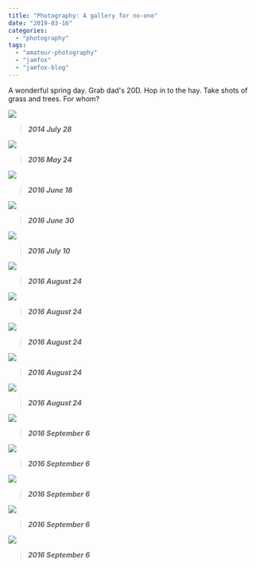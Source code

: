 ```yaml
---
title: "Photography: A gallery for no-one"
date: "2019-03-16"
categories: 
  - "photography"
tags: 
  - "amateur-photography"
  - "jamfox"
  - "jamfox-blog"
---
```


A wonderful spring day. Grab dad's 20D. Hop in to the hay. Take shots of grass and trees. For whom?

![](images/mg_0557.jpg)

> _**2014 July 28**_

![](images/mg_2746.jpg)

> _**2016 May 24**_

![](images/mg_2852.jpg)

> _**2016 June 18**_

![](images/pilvem028.jpg)

> _**2016 June 30**_

![](images/mg_3657.jpg)

> _**2016 July 10**_

![](images/mg_3297.jpg)

> _**2016 August 24**_

![](images/mg_3327.jpg)

> _**2016 August 24**_

![](images/mg_3333.jpg)

> _**2016 August 24**_

![](images/mg_3355.jpg)

> _**2016 August 24**_

![](images/mg_3626.jpg)

> _**2016 August 24**_

![](images/mg_3965.jpg)

> _**2016 September 6**_

![](images/mg_3971.jpg)

> _**2016 September 6**_

![](images/mg_3975.jpg)

> _**2016 September 6**_

![](images/mg_3999.jpg)

> _**2016 September 6**_

![](images/mg_4014.jpg)

> _**2016 September 6**_
